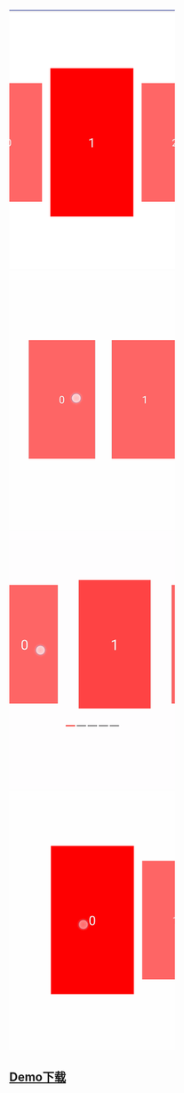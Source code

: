 ![](https://github.com/liuyunzhao/ViewPageGallery/blob/master/git/vp.png)			![](https://github.com/liuyunzhao/ViewPageGallery/blob/master/git/v_all.gif)			![](https://github.com/liuyunzhao/ViewPageGallery/blob/master/git/v_all_fr.gif)			![](https://github.com/liuyunzhao/ViewPageGallery/blob/master/git/v_all_mid.gif)

## **[Demo下载](https://github.com/liuyunzhao/ViewPageGallery/blob/master/git/app.apk)** ##